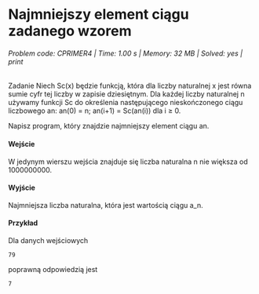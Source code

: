 # Najmniejszy element ciągu zadanego wzorem
###### Problem code: CPRIMER4 \| Time: 1.00 s \| Memory: 32 MB \| Solved: yes \| print

Zadanie
Niech Sc(x) będzie funkcją, która dla liczby naturalnej x jest równa sumie cyfr tej liczby w zapisie dziesiętnym. Dla każdej liczby naturalnej n używamy funkcji Sc do określenia następującego nieskończonego ciągu liczbowego an: an(0) = n; an(i+1) = Sc(an(i)) dla i ≥ 0.

Napisz program, który znajdzie najmniejszy element ciągu an.

#### Wejście
W jedynym wierszu wejścia znajduje się liczba naturalna n nie większa od 1000000000.

#### Wyjście
Najmniejsza liczba naturalna, która jest wartością ciągu a_n.

#### Przykład
Dla danych wejściowych

```
79
```
poprawną odpowiedzią jest
```
7
```
